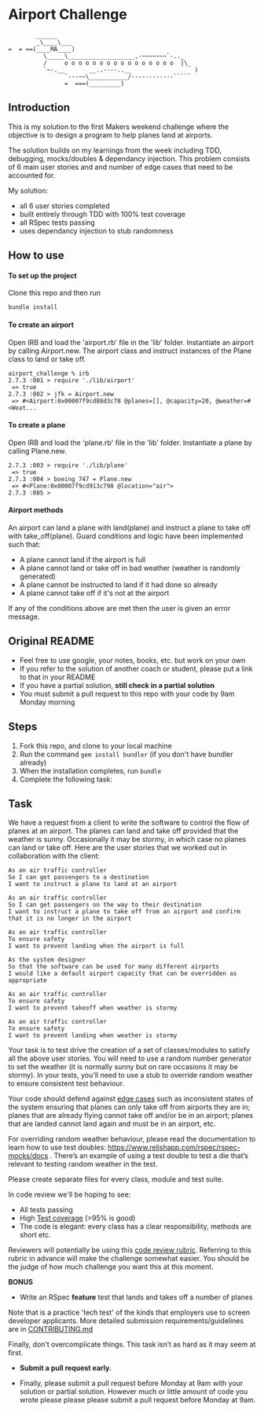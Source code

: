 # Airport Challenge


```
        ______
        _\____\___
=  = ==(____MA____)
          \_____\___________________,-~~~~~~~`-.._
          /     o o o o o o o o o o o o o o o o  |\_
          `~-.__       __..----..__                  )
                `---~~\___________/------------`````
                =  ===(_________)

```

## Introduction

This is my solution to the first Makers weekend challenge where the objective is to design a program to help planes land at airports. 

The solution builds on my learnings from the week including TDD, debugging, mocks/doubles & dependancy injection. This problem consists of 6 main user stories and and number of edge cases that need to be accounted for. 

My solution:
- all 6 user stories completed
- built entirely through TDD with 100% test coverage
- all RSpec tests passing
- uses dependancy injection to stub randomness


## How to use

#### To set up the project

Clone this repo and then run 

```
bundle install
```
#### To create an airport

Open IRB and load the 'airport.rb' file in the 'lib' folder. Instantiate an airport by calling Airport.new. The airport class and instruct instances of the Plane class to land or take off.

```
airport_challenge % irb
2.7.3 :001 > require './lib/airport'
 => true 
2.7.3 :002 > jfk = Airport.new
 => #<Airport:0x00007f9cd88d3c78 @planes=[], @capacity=20, @weather=#<Weat... 
```

#### To create a plane

Open IRB and load the 'plane.rb' file in the 'lib' folder. Instantiate a plane by calling Plane.new.

```
2.7.3 :003 > require './lib/plane'
 => true 
2.7.3 :004 > boeing_747 = Plane.new
 => #<Plane:0x00007f9cd913c798 @location="air"> 
2.7.3 :005 > 
```

#### Airport methods

An airport can land a plane with land(plane) and instruct a plane to take off with take_off(plane). Guard conditions and logic have been implemented such that:
- A plane cannot land if the airport is full
- A plane cannot land or take off in bad weather (weather is randomly generated)
- A plane cannot be instructed to land if it had done so already
- A plane cannot take off if it's not at the airport 

If any of the conditions above are met then the user is given an error message.


Original README
---------

* Feel free to use google, your notes, books, etc. but work on your own
* If you refer to the solution of another coach or student, please put a link to that in your README
* If you have a partial solution, **still check in a partial solution**
* You must submit a pull request to this repo with your code by 9am Monday morning

Steps
-------

1. Fork this repo, and clone to your local machine
2. Run the command `gem install bundler` (if you don't have bundler already)
3. When the installation completes, run `bundle`
4. Complete the following task:

Task
-----

We have a request from a client to write the software to control the flow of planes at an airport. The planes can land and take off provided that the weather is sunny. Occasionally it may be stormy, in which case no planes can land or take off.  Here are the user stories that we worked out in collaboration with the client:

```
As an air traffic controller 
So I can get passengers to a destination 
I want to instruct a plane to land at an airport

As an air traffic controller 
So I can get passengers on the way to their destination 
I want to instruct a plane to take off from an airport and confirm that it is no longer in the airport

As an air traffic controller 
To ensure safety 
I want to prevent landing when the airport is full 

As the system designer
So that the software can be used for many different airports
I would like a default airport capacity that can be overridden as appropriate

As an air traffic controller 
To ensure safety 
I want to prevent takeoff when weather is stormy 

As an air traffic controller 
To ensure safety 
I want to prevent landing when weather is stormy 
```

Your task is to test drive the creation of a set of classes/modules to satisfy all the above user stories. You will need to use a random number generator to set the weather (it is normally sunny but on rare occasions it may be stormy). In your tests, you'll need to use a stub to override random weather to ensure consistent test behaviour.

Your code should defend against [edge cases](http://programmers.stackexchange.com/questions/125587/what-are-the-difference-between-an-edge-case-a-corner-case-a-base-case-and-a-b) such as inconsistent states of the system ensuring that planes can only take off from airports they are in; planes that are already flying cannot take off and/or be in an airport; planes that are landed cannot land again and must be in an airport, etc.

For overriding random weather behaviour, please read the documentation to learn how to use test doubles: https://www.relishapp.com/rspec/rspec-mocks/docs . There’s an example of using a test double to test a die that’s relevant to testing random weather in the test.

Please create separate files for every class, module and test suite.

In code review we'll be hoping to see:

* All tests passing
* High [Test coverage](https://github.com/makersacademy/course/blob/master/pills/test_coverage.md) (>95% is good)
* The code is elegant: every class has a clear responsibility, methods are short etc. 

Reviewers will potentially be using this [code review rubric](docs/review.md).  Referring to this rubric in advance will make the challenge somewhat easier.  You should be the judge of how much challenge you want this at this moment.

**BONUS**

* Write an RSpec **feature** test that lands and takes off a number of planes

Note that is a practice 'tech test' of the kinds that employers use to screen developer applicants.  More detailed submission requirements/guidelines are in [CONTRIBUTING.md](CONTRIBUTING.md)

Finally, don’t overcomplicate things. This task isn’t as hard as it may seem at first.

* **Submit a pull request early.**

* Finally, please submit a pull request before Monday at 9am with your solution or partial solution.  However much or little amount of code you wrote please please please submit a pull request before Monday at 9am.
